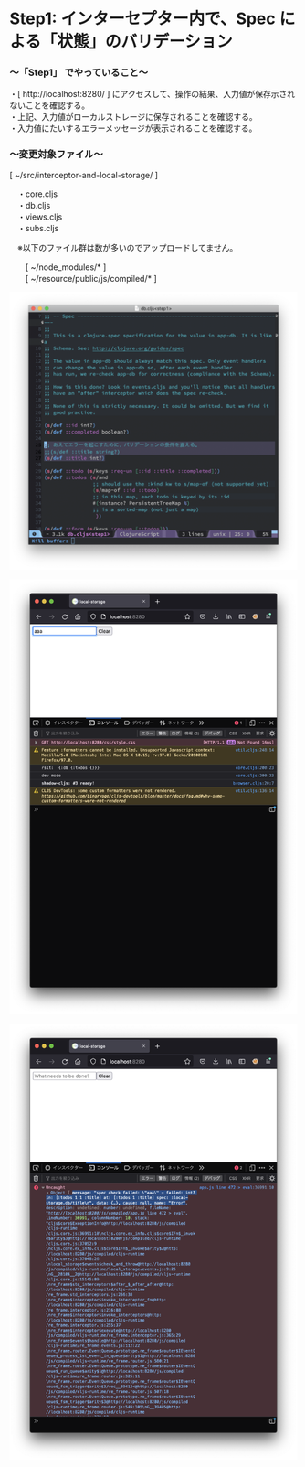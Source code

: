 # Step1: インターセプター内で、Spec による「状態」のバリデーション

### 〜「Step1」 でやっていること〜

・[ http://localhost:8280/ ] にアクセスして、操作の結果、入力値が保存示されないことを確認する。<br>
・上記、入力値がローカルストレージに保存されることを確認する。<br>
・入力値にたいするエラーメッセージが表示されることを確認する。<br>

### 〜変更対象ファイル〜

[ ~/src/interceptor-and-local-storage/ ]<br>

　・core.cljs<br>
　・db.cljs<br>
　・views.cljs<br>
　・subs.cljs<br>

　※以下のファイル群は数が多いのでアップロードしてません。<br>

　　[ ~/node_modules/* ]<br>
　　[ ~/resource/public/js/compiled/* ]<br>

![list](https://github.com/gima326/interceptor-and-local-storage/blob/main/readme_img/list_img3.png)

![list](https://github.com/gima326/interceptor-and-local-storage/blob/main/readme_img/list_img4.png)

![list](https://github.com/gima326/interceptor-and-local-storage/blob/main/readme_img/list_img5.png)
